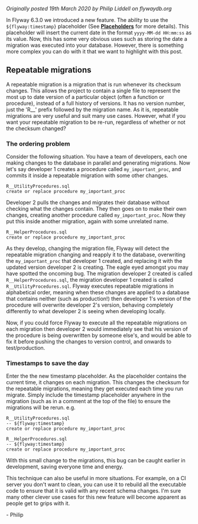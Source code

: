 _Originally posted 19th March 2020 by Philip Liddell on flywaydb.org_

In Flyway 6.3.0 we introduced a new feature. The ability to use the `${flyway:timestamp}` placeholder (See **[Placeholders](https://documentation.red-gate.com/fd/placeholders-configuration-184127475.html)** for more details). This placeholder will insert the current date in the format `yyyy-MM-dd HH:mm:ss` as its value. Now, this has some very obvious uses such as storing the date a migration was executed into your database. However, there is something more complex you can do with it that we want to highlight with this post.

## Repeatable migrations
A repeatable migration is a migration that is run whenever its checksum changes. This allows the project to contain a single file to represent the most up to date version of a particular object (often a function or procedure), instead of a full history of versions. It has no version number, just the 'R__' prefix followed by the migration name. As it is, repeatable migrations are very useful and suit many use cases. However, what if you want your repeatable migration to be re-run, regardless of whether or not the checksum changed? 


### The ordering problem
Consider the following situation. You have a team of developers, each one making changes to the database in parallel and generating migrations. Now let's say developer 1 creates a procedure called `my_important_proc`, and commits it inside a repeatable migration with some other changes. 

```
R__UtilityProcedures.sql
create or replace procedure my_important_proc
```

Developer 2 pulls the changes and migrates their database without checking what the changes contain. They then goes on to make their own changes, creating another procedure called `my_important_proc`. Now they put this inside another migration, again with some unrelated name. 

```
R__HelperProcedures.sql
create or replace procedure my_important_proc
```

As they develop, changing the migration file, Flyway will detect the repeatable migration changing and reapply it to the database, overwriting the `my_important_proc` that developer 1 created, and replacing it with the updated version developer 2 is creating. The eagle eyed amongst you may have spotted the oncoming bug. The migration developer 2 created is called `R__HelperProcedures.sql`, the migration developer 1 created is called `R__UtilityProcedures.sql`. Flyway executes repeatable migrations in alphabetical order, meaning when these changes are applied to a database that contains neither (such as production!) then developer 1's version of the procedure will overwrite developer 2's version, behaving completely differently to what developer 2 is seeing when developing locally. 

Now, if you could force Flyway to execute all the repeatable migrations on each migration then developer 2 would immediately see that his version of the procedure is being overwritten by someone else's, and would be able to fix it before pushing the changes to version control, and onwards to test/production.


### Timestamps to save the day
Enter the the new timestamp placeholder. As the placeholder contains the current time, it changes on each migration. This changes the checksum for the repeatable migrations, meaning they get executed each time you run migrate. Simply include the timestamp placeholder anywhere in the migration (such as in a comment at the top of the file) to ensure the migrations will be rerun. e.g.

```
R__UtilityProcedures.sql
-- ${flyway:timestamp}
create or replace procedure my_important_proc
```

```
R__HelperProcedures.sql
-- ${flyway:timestamp}
create or replace procedure my_important_proc
```

With this small change to the migrations, this bug can be caught earlier in development, saving everyone time and energy.

This technique can also be useful in more situations. For example, on a CI server you don't want to clean, you can use it to rebuild all the executable code to ensure that it is valid with any recent schema changes. I'm sure many other clever use cases for this new feature will become apparent as people get to grips with it.

\- Philip
